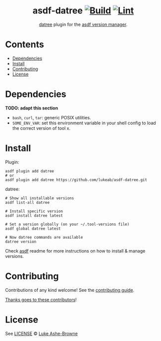 <div align="center">

# asdf-datree [![Build](https://github.com/lukeab/asdf-datree/actions/workflows/build.yml/badge.svg)](https://github.com/lukeab/asdf-datree/actions/workflows/build.yml) [![Lint](https://github.com/lukeab/asdf-datree/actions/workflows/lint.yml/badge.svg)](https://github.com/lukeab/asdf-datree/actions/workflows/lint.yml)


[datree](<TOOL HOMEPAGE>) plugin for the [asdf version manager](https://asdf-vm.com).

</div>

# Contents

- [Dependencies](#dependencies)
- [Install](#install)
- [Contributing](#contributing)
- [License](#license)

# Dependencies

**TODO: adapt this section**

- `bash`, `curl`, `tar`: generic POSIX utilities.
- `SOME_ENV_VAR`: set this environment variable in your shell config to load the correct version of tool x.

# Install

Plugin:

```shell
asdf plugin add datree
# or
asdf plugin add datree https://github.com/lukeab/asdf-datree.git
```

datree:

```shell
# Show all installable versions
asdf list-all datree

# Install specific version
asdf install datree latest

# Set a version globally (on your ~/.tool-versions file)
asdf global datree latest

# Now datree commands are available
datree version
```

Check [asdf](https://github.com/asdf-vm/asdf) readme for more instructions on how to
install & manage versions.

# Contributing

Contributions of any kind welcome! See the [contributing guide](contributing.md).

[Thanks goes to these contributors](https://github.com/lukeab/asdf-datree/graphs/contributors)!

# License

See [LICENSE](LICENSE) © [Luke Ashe-Browne](https://github.com/lukeab/)
